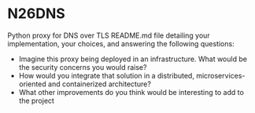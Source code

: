 # N26DNS
Python proxy for DNS over TLS 
README.md file detailing your implementation, your choices, and answering the
following questions:
- Imagine this proxy being deployed in an infrastructure. What would be the security
concerns you would raise?
- How would you integrate that solution in a distributed, microservices-oriented and
containerized architecture?
- What other improvements do you think would be interesting to add to the project


